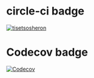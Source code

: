 # circle-ci badge
[![tisetsosheron](https://circleci.com/gh/tisetsosheron/Wits-Overflow.svg?style=svg)](https://github.com/tisetsosheron/Wits-Overflow)

# Codecov badge

[![Codecov](https://github.com/tisetsosheron/Wits-Overflow/actions/workflows/codecov.yml/badge.svg)](https://github.com/tisetsosheron/Wits-Overflow/actions/workflows/codecov.yml)



